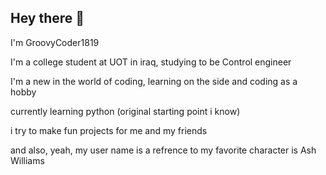 ## Hey there 👋

I'm GroovyCoder1819

I'm a college student at UOT in iraq, studying to be Control engineer

I'm a new in the world of coding, learning on the side and coding as a hobby

currently learning python (original starting point i know)

i try to make fun projects for me and my friends

and also, yeah, my user name is a refrence to my favorite character is Ash Williams 

